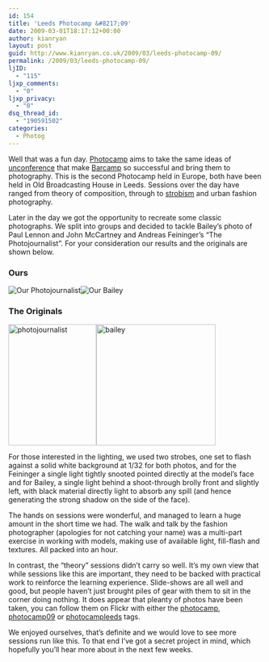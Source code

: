 ```yaml
---
id: 154
title: 'Leeds Photocamp &#8217;09'
date: 2009-03-01T18:17:12+00:00
author: kianryan
layout: post
guid: http://www.kianryan.co.uk/2009/03/leeds-photocamp-09/
permalink: /2009/03/leeds-photocamp-09/
ljID:
  - "115"
ljxp_comments:
  - "0"
ljxp_privacy:
  - "0"
dsq_thread_id:
  - "190591502"
categories:
  - Photog
---
```

Well that was a fun day. [Photocamp](http://www.photocamp.org.uk/) aims to take the same ideas of [unconference](http://en.wikipedia.org/wiki/Unconference) that make [Barcamp](http://barcamp.org/) so successful and bring them to photography. This is the second Photocamp held in Europe, both have been held in Old Broadcasting House in Leeds. Sessions over the day have ranged from theory of composition, through to [strobism](http://www.strobist.blogspot.com/) and urban fashion photography.

Later in the day we got the opportunity to recreate some classic photographs. We split into groups and decided to tackle Bailey&#8217;s photo of Paul Lennon and John McCartney and Andreas Feininger&#8217;s &#8220;The Photojournalist&#8221;. For your consideration our results and the originals are shown below.

### Ours

![Our Photojournalist](http://farm4.static.flickr.com/3579/3319672652_8113c9b88a_m.jpg)![Our Bailey](http://farm4.static.flickr.com/3415/3318845305_7f8d60af31_m.jpg)

### The Originals

<img src="http://www.kianryan.co.uk/wp-content/uploads/2009/03/photojournalist.jpg" alt="photojournalist" title="photojournalist" width="174" height="240" /><img src="http://www.kianryan.co.uk/wp-content/uploads/2009/03/beatles.jpg" alt="bailey" title="bailey" width="236" height="240" />

For those interested in the lighting, we used two strobes, one set to flash against a solid white background at 1/32 for both photos, and for the Feininger a single light tightly snooted pointed directly at the model&#8217;s face and for Bailey, a single light behind a shoot-through brolly front and slightly left, with black material directly light to absorb any spill (and hence generating the strong shadow on the side of the face).

The hands on sessions were wonderful, and managed to learn a huge amount in the short time we had. The walk and talk by the fashion photographer (apologies for not catching your name) was a multi-part exercise in working with models, making use of available light, fill-flash and textures. All packed into an hour.

In contrast, the &#8220;theory&#8221; sessions didn&#8217;t carry so well. It&#8217;s my own view that while sessions like this are important, they need to be backed with practical work to reinforce the learning experience. Slide-shows are all well and good, but people haven&#8217;t just brought piles of gear with them to sit in the corner doing nothing. It does appear that pleanty of photos have been taken, you can follow them on Flickr with either the [photocamp](http://www.flickr.com/photos/tags/photocamp/), [photocamp09](http://www.flickr.com/photos/tags/photocamp09/) or [photocampleeds](http://www.flickr.com/photos/tags/photocampleeds/) tags.

We enjoyed ourselves, that&#8217;s definite and we would love to see more sessions run like this. To that end I&#8217;ve got a secret project in mind, which hopefully you&#8217;ll hear more about in the next few weeks.